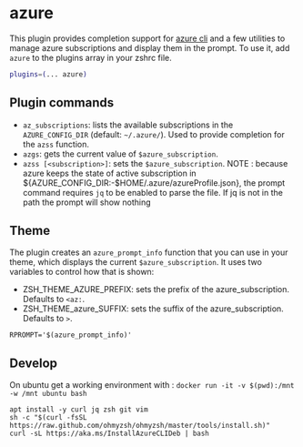 # azure
This plugin provides completion support for [azure cli](https://docs.microsoft.com/en-us/cli/azure/)
and a few utilities to manage azure subscriptions and display them in the prompt.
To use it, add `azure` to the plugins array in your zshrc file.
```zsh
plugins=(... azure)
```
## Plugin commands
* `az_subscriptions`: lists the available subscriptions in the  `AZURE_CONFIG_DIR` (default: `~/.azure/`).
  Used to provide completion for the `azss` function.
* `azgs`: gets the current value of `$azure_subscription`.
* `azss [<subscription>]`: sets the `$azure_subscription`.
NOTE : because azure keeps the state of active subscription in ${AZURE_CONFIG_DIR:-$HOME/.azure/azureProfile.json}, the prompt command requires `jq` to be enabled to parse the file. If jq is not in the path the prompt will show nothing
## Theme
The plugin creates an `azure_prompt_info` function that you can use in your theme, which displays
the current `$azure_subscription`. It uses two variables to control how that is shown:
* ZSH_THEME_AZURE_PREFIX: sets the prefix of the azure_subscription. Defaults to `<az:`.
* ZSH_THEME_azure_SUFFIX: sets the suffix of the azure_subscription. Defaults to `>`.
```
RPROMPT='$(azure_prompt_info)'
```
## Develop
On ubuntu get a working environment with :
`docker run -it -v $(pwd):/mnt -w /mnt ubuntu bash`
```
apt install -y curl jq zsh git vim
sh -c "$(curl -fsSL https://raw.github.com/ohmyzsh/ohmyzsh/master/tools/install.sh)"
curl -sL https://aka.ms/InstallAzureCLIDeb | bash
```

